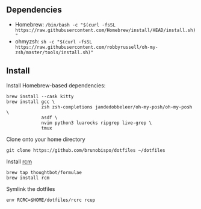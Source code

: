 ## Dependencies

- Homebrew: `/bin/bash -c "$(curl -fsSL https://raw.githubusercontent.com/Homebrew/install/HEAD/install.sh)"`
- ohmyzsh: `sh -c "$(curl -fsSL https://raw.githubusercontent.com/robbyrussell/oh-my-zsh/master/tools/install.sh)"`

## Install

Install Homebrew-based dependencies:

    brew install --cask kitty
    brew install gcc \
                 zsh zsh-completions jandedobbeleer/oh-my-posh/oh-my-posh \
                 asdf \
                 nvim python3 luarocks ripgrep live-grep \
                 tmux

Clone onto your home directory

    git clone https://github.com/brunobispo/dotfiles ~/dotfiles

Install [rcm](https://github.com/thoughtbot/rcm)

    brew tap thoughtbot/formulae
    brew install rcm

Symlink the dotfiles

    env RCRC=$HOME/dotfiles/rcrc rcup
